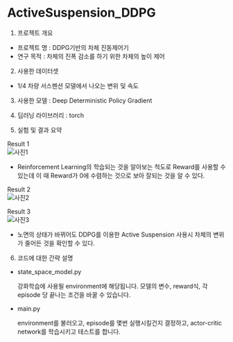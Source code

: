 # ActiveSuspension_DDPG

1. 프로젝트 개요
  - 프로젝트 명 : DDPG기반의 차체 진동제어기
  - 연구 목적 : 차체의 진폭 감소를 하기 위한 차체의 높이 제어

2. 사용한 데이터셋
  - 1/4 차량 서스펜션 모델에서 나오는 변위 및 속도
  
3. 사용한 모델 : Deep Deterministic Policy Gradient

4. 딥러닝 라이브러리 : torch

5. 실험 및 결과 요약

Result 1
<br/>![사진1](https://github.com/VisSeongJaeKim/ActiveSuspension_DDPG/blob/master/images/Rewardpg.PNG)
  - Reinforcement Learning의 학습되는 것을 알아보는 척도로 Reward를 사용할 수 있는데 이 때 Reward가 0에 수렴하는 것으로 보아 
    잘되는 것을 알 수 있다.

Result 2
<br/>![사진2](https://github.com/VisSeongJaeKim/ActiveSuspension_DDPG/blob/master/images/cospg.PNG)

Result 3
<br/>![사진3](https://github.com/VisSeongJaeKim/ActiveSuspension_DDPG/blob/master/images/steppg.PNG)
  - 노면의 상태가 바뀌어도 DDPG를 이용한 Active Suspension 사용시 차체의 변위가 줄어든 것을 확인할 수 있다.

6. 코드에 대한 간략 설명
  - state_space_model.py
  
    강화학습에 사용될 environment에 해당됩니다. 모델의 변수, reward식, 각episode 당 끝나는 조건을 바꿀 수 있습니다.
  - main.py
  
    environment를 불러오고, episode를 몇번 실행시킬건지 결정하고, actor-critic network를 학습시키고 테스트를 합니다.
